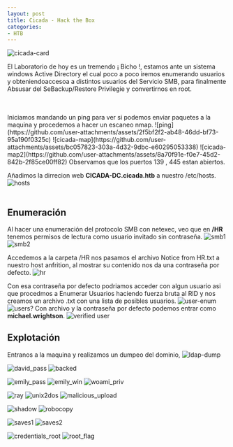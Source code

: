 ```yaml
---
layout: post
title: Cicada - Hack the Box
categories:
- HTB 
---
```



![cicada-card](https://github.com/user-attachments/assets/5296de6c-41fa-4ac3-9d03-a8b025a39787)







El Laboratorio de hoy es un tremendo ¡ Bicho !, estamos ante un sistema windows Active Directory el cual poco a poco iremos enumerando usuarios y obteniendoaccesoa a distintos usuarios del Servicio SMB, para finalmente Absusar del SeBackup/Restore Privilegie y convertirnos en root.






<br>
<br>
Iniciamos mandando un ping para ver si podemos enviar paquetes a la maquina y procedemos a hacer un escaneo nmap.
![ping](https://github.com/user-attachments/assets/2f5bf2f2-ab48-46dd-bf73-95a190f0325c)
![cicada-map](https://github.com/user-attachments/assets/bc057823-303a-4d32-9dbc-e60295053338)
![cicada-map2](https://github.com/user-attachments/assets/8a70f91e-f0e7-45d2-842b-2f85ce00ff82)
Observamos que los puertos 139 , 445 estan abiertos.

Añadimos la dirrecion web **CICADA-DC.cicada.htb** a nuestro /etc/hosts.
![hosts](https://github.com/user-attachments/assets/a05d043a-dbe1-4a8d-abf4-311b5aeae5d5)
<br>
<br>
## Enumeración

Al hacer una enumeración del protocolo SMB con netexec, veo que en **/HR** tenemos permisos de lectura como usuario invitado sin contraseña.
![smb1](https://github.com/user-attachments/assets/35bac525-87be-40a5-bc41-3e46dc13b407)
![smb2](https://github.com/user-attachments/assets/0b1c5319-fe63-4a7d-a9cb-1e19778068a2)

Accedemos a la carpeta /HR nos pasamos el archivo Notice from HR.txt a nuestro host anfrition, al mostrar su contenido nos da una contraseña por defecto.
![hr](https://github.com/user-attachments/assets/9f119c27-ea79-4919-bd4a-f7f8ea6d95dd)

Con esa contraseña por defecto podriamos acceder con algun usuario asi que procedmos a Enumerar Usuarios haciendo fuerza bruta al RID y nos creamos un archivo .txt con una lista de posibles usuarios.
![user-enum](https://github.com/user-attachments/assets/9698c631-09ca-42c6-aa29-2b0ead3a2bb9)
![users?](https://github.com/user-attachments/assets/fc6e6d3f-16b6-4e6b-a4c7-4a678582ecfb)
Con archivo y la contraseña por defecto podemos entrar como **michael.wrightson**.
![verified user](https://github.com/user-attachments/assets/49cd356d-e496-47ce-bda3-2cd240537a79)


## Explotación  
Entranos a la maquina  y realizamos un dumpeo del dominio,
![ldap-dump](https://github.com/user-attachments/assets/e12a7840-9d36-4d34-95ea-cbb5b0a34672)

![david_pass](https://github.com/user-attachments/assets/08a85ee9-defa-4c7d-8f69-7f347ea13d7b)
![backed](https://github.com/user-attachments/assets/22899f1d-7726-4b63-86ac-682be75773b9)

![emily_pass](https://github.com/user-attachments/assets/81819965-dda5-4771-b1b0-63e413c5bc98)
![emily_win](https://github.com/user-attachments/assets/1c75404e-28b4-45f3-b92d-c0f2db2cb59d)
![woami_priv](https://github.com/user-attachments/assets/fb17102e-a48e-43a8-a040-4b463bd29869)


![ray](https://github.com/user-attachments/assets/5d153a44-75a4-4d4f-bd33-06eb6f7e221a)
![unix2dos](https://github.com/user-attachments/assets/105a8b8e-e2fb-4f25-8db8-21c9698032d0)
![malicious_upload](https://github.com/user-attachments/assets/671ef274-1d93-4885-a00d-f0d0afde12f3)

![shadow](https://github.com/user-attachments/assets/ad7c7944-d1cd-4a26-818a-35b34507a718)
![robocopy](https://github.com/user-attachments/assets/f5bd58de-f420-4350-a8b2-049eb79c656d)



![saves1](https://github.com/user-attachments/assets/e92dbb67-9a9d-4a76-8e3c-f07d4c284e24)
![saves2](https://github.com/user-attachments/assets/24e201b9-042b-4f0f-94ad-d5d15b8c86b4)




![credentials_root](https://github.com/user-attachments/assets/d446aa25-11b8-4103-bbbc-b9dc85ea2074)
![root_flag](https://github.com/user-attachments/assets/6dd5518d-2cff-4b4c-939a-73e089c0331d)












